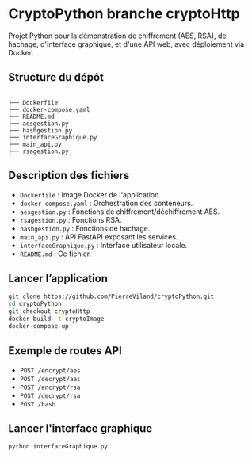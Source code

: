 # CryptoPython branche cryptoHttp

Projet Python pour la démonstration de chiffrement (AES, RSA), de hachage, d'interface graphique, et d'une API web, avec déploiement via Docker.

## Structure du dépôt

```
.
├── Dockerfile
├── docker-compose.yaml
├── README.md
├── aesgestion.py
├── hashgestion.py
├── interfaceGraphique.py
├── main_api.py
├── rsagestion.py
```

##  Description des fichiers

- `Dockerfile` : Image Docker de l'application.
- `docker-compose.yaml` : Orchestration des conteneurs.
- `aesgestion.py` : Fonctions de chiffrement/déchiffrement AES.
- `rsagestion.py` : Fonctions RSA.
- `hashgestion.py` : Fonctions de hachage.
- `main_api.py` : API FastAPI exposant les services.
- `interfaceGraphique.py` : Interface utilisateur locale.
- `README.md` : Ce fichier.

## Lancer l’application

```bash
git clone https://github.com/PierreViland/cryptoPython.git
cd cryptoPython
git checkout cryptoHttp
docker build -t cryptoImage
docker-compose up 
```

## Exemple de routes API

- `POST /encrypt/aes`
- `POST /decrypt/aes`
- `POST /encrypt/rsa`
- `POST /decrypt/rsa`
- `POST /hash`

## Lancer l'interface graphique

```bash
python interfaceGraphique.py
```
